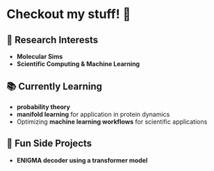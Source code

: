 
# Checkout my stuff! 🦖 

## 🔬 Research Interests  
- **Molecular Sims**
- **Scientific Computing & Machine Learning** 

## 📚 Currently Learning  
- **probability theory**  
- **manifold learning** for application in protein dynamics
- Optimizing **machine learning workflows** for scientific applications  

## 🚀 Fun Side Projects  
- **ENIGMA decoder using a transformer model**

